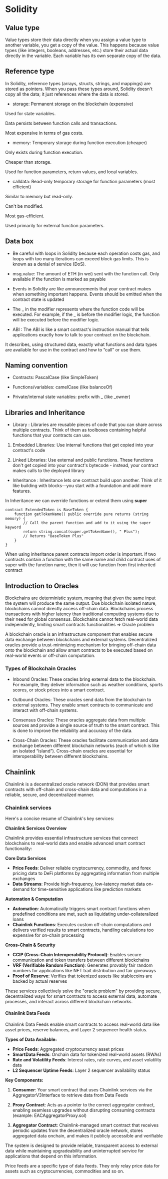 # Solidity


## Value type

Value types store their data directly when you assign a value type to another variable, you get a copy of the value.
This happens because value types (like integers, booleans, addresses, etc.) store their actual data directly in the variable. Each variable has its own separate copy of the data.


## Reference type

In Solidity, reference types (arrays, structs, strings, and mappings) are stored as pointers. When you pass these types around, Solidity doesn't copy all the data; it just references where the data is stored.

- storage: Permanent storage on the blockchain (expensive)

Used for state variables.

Data persists between function calls and transactions.

Most expensive in terms of gas costs.

- memory: Temporary storage during function execution (cheaper)

Only exists during function execution.

Cheaper than storage.

Used for function parameters, return values, and local variables.

- calldata: Read-only temporary storage for function parameters (most efficient)

Similar to memory but read-only.

Can't be modified.

Most gas-efficient.

Used primarily for external function parameters.

## Data box

- Be careful with loops in Solidity because each operation costs gas, and loops with too many iterations can exceed block gas limits. This is known as a denial of service (DoS).

- msg.value: The amount of ETH (in wei) sent with the function call. Only available if the function is marked as payable

- Events in Solidity are like announcements that your contract makes when something important happens. Events should be emitted when the contract state is updated

- The _ in the modifier represents where the function code will be executed. For example, if the _ is before the modifier logic, the function will be executed before the modifier logic.

- ABI : The ABI is like a smart contract's instruction manual that tells applications exactly how to talk to your contract on the blockchain.

It describes, using structured data, exactly what functions and data types are available for use in the contract and how to “call” or use them.
## Naming convention

- Contracts: PascalCase (like SimpleToken)

- Functions/variables: camelCase (like balanceOf)

- Private/internal state variables: prefix with _ (like _owner)

## Libraries and Inheritance

- Library : Libraries are reusable pieces of code that you can share across multiple contracts. Think of them as toolboxes containing helpful functions that your contracts can use.

1. Embedded Libraries: Use internal functions that get copied into your contract's code

2. Linked Libraries: Use external and public functions. These functions don't get copied into your contract's bytecode - instead, your contract makes calls to the deployed library

- Inheritance : Inheritance lets one contract build upon another. Think of it like building with blocks—you start with a foundation and add more features.

In Inheritance we can override functions or extend them using **super**

```solidity
contract ExtendedToken is BaseToken {
    function getTokenName() public override pure returns (string memory) {
        // Call the parent function and add to it using the super keyword
        return string.concat(super.getTokenName(), " Plus");
        // Returns "BaseToken Plus"
    }
}
```

When using inheritance parent contracts import order is important. If two contracts contain a function with the same name and child contract uses of super with the function name, then it will use function from first inherited contract

## Introduction to Oracles

Blockchains are deterministic system, meaning that given the same input the system will produce the same output. Due blockchain isolated nature, blockchains cannot directly access off-chain data. Blockchains process transactions with higher latency than traditional computing systems due to their need for global consensus. Blockchains cannot fetch real-world data independently, limiting smart contracts functionalities => Oracle problem

A blockchain oracle is an infrastructure component that enables secure data exchange between blockchains and external systems. Decentralized oracles provide a trust-minimizing mechanism for bringing off-chain data onto the blockchain and allow smart contracts to be executed based on real-world events or off-chain computation.

### Types of Blockchain Oracles
- Inbound Oracles: These oracles bring external data to the blockchain. For example, they deliver information such as weather conditions, sports scores, or stock prices into a smart contract.

- Outbound Oracles: These oracles send data from the blockchain to external systems. They enable smart contracts to communicate and interact with off-chain systems.

- Consensus Oracles: These oracles aggregate data from multiple sources and provide a single source of truth to the smart contract. This is done to improve the reliability and accuracy of the data.

- Cross-Chain Oracles: These oracles facilitate communication and data exchange between different blockchain networks (each of which is like an isolated “island”). Cross-chain oracles are essential for interoperability between different blockchains.

## Chainlink

Chainlink is a decentralized oracle network (DON) that provides smart contracts with off-chain and cross-chain data and computations in a reliable, secure, and decentralized manner.

### Chainlink services

Here's a concise resume of Chainlink's key services:

**Chainlink Services Overview**

Chainlink provides essential infrastructure services that connect blockchains to real-world data and enable advanced smart contract functionality:

**Core Data Services**
- **Price Feeds**: Deliver reliable cryptocurrency, commodity, and forex pricing data to DeFi platforms by aggregating information from multiple exchanges
- **Data Streams**: Provide high-frequency, low-latency market data on-demand for time-sensitive applications like prediction markets

**Automation & Computation**
- **Automation**: Automatically triggers smart contract functions when predefined conditions are met, such as liquidating under-collateralized loans
- **Chainlink Functions**: Executes custom off-chain computations and delivers verified results to smart contracts, handling calculations too expensive for on-chain processing

**Cross-Chain & Security**
- **CCIP (Cross-Chain Interoperability Protocol)**: Enables secure communication and token transfers between different blockchains
- **VRF (Verifiable Random Function)**: Generates provably fair random numbers for applications like NFT trait distribution and fair giveaways
- **Proof of Reserve**: Verifies that tokenized assets like stablecoins are backed by actual reserves

These services collectively solve the "oracle problem" by providing secure, decentralized ways for smart contracts to access external data, automate processes, and interact across different blockchain networks.

#### Chainlink Data Feeds

Chainlink Data Feeds enable smart contracts to access real-world data like asset prices, reserve balances, and Layer 2 sequencer health status.

**Types of Data Available:**
- **Price Feeds**: Aggregated cryptocurrency asset prices
- **SmartData Feeds**: Onchain data for tokenized real-world assets (RWAs)
- **Rate and Volatility Feeds**: Interest rates, rate curves, and asset volatility data
- **L2 Sequencer Uptime Feeds**: Layer 2 sequencer availability status

**Key Components:**
1. **Consumer**: Your smart contract that uses Chainlink services via the AggregatorV3Interface to retrieve data from Data Feeds

2. **Proxy Contract**: Acts as a pointer to the correct aggregator contract, enabling seamless upgrades without disrupting consuming contracts (example: EACAggregatorProxy.sol)

3. **Aggregator Contract**: Chainlink-managed smart contract that receives periodic updates from the decentralized oracle network, stores aggregated data onchain, and makes it publicly accessible and verifiable

The system is designed to provide reliable, transparent access to external data while maintaining upgradeability and uninterrupted service for applications that depend on this information.

Price feeds are a specific type of data feeds. They only relay price data for assets such as cryptocurrencies, commodities and so on.
